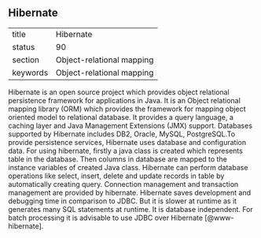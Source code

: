 ## Hibernate


|          |                           |
| -------- | ------------------------- |
| title    | Hibernate                 | 
| status   | 90                        |
| section  | Object-relational mapping |
| keywords | Object-relational mapping |



Hibernate is an open source project which provides object relational
persistence framework for applications in Java. It is an Object
relational mapping library (ORM) which provides the framework for
mapping object oriented model to relational database. It provides a
query language, a caching layer and Java Management Extensions (JMX)
support. Databases supported by Hibernate includes DB2, Oracle, MySQL,
PostgreSQL.To provide persistence services, Hibernate uses database
and configuration data. For using hibernate, firstly a java class is
created which represents table in the database. Then columns in
database are mapped to the instance variables of created Java
class. Hibernate can perform database operations like select, insert,
delete and update records in table by automatically creating
query. Connection management and transaction management are provided
by hibernate.  Hibernate saves development and debugging time in
comparison to JDBC.  But it is slower at runtime as it generates many
SQL statements at runtime. It is database independent. For batch
processing it is advisable to use JDBC over
Hibernate [@www-hibernate].

